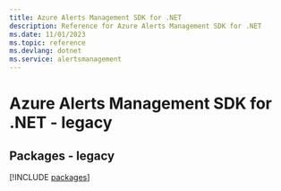 ```yaml
---
title: Azure Alerts Management SDK for .NET
description: Reference for Azure Alerts Management SDK for .NET
ms.date: 11/01/2023
ms.topic: reference
ms.devlang: dotnet
ms.service: alertsmanagement
---
```

# Azure Alerts Management SDK for .NET - legacy
## Packages - legacy
[!INCLUDE [packages](alerts-management-index.md)]